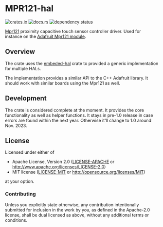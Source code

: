 # MPR121-hal

[![crates.io](https://img.shields.io/crates/v/mpr121-hal.svg)](https://crates.io/crates/mpr121-hal)
[![docs.rs](https://img.shields.io/docsrs/mpr121-hal?style=plastic)](https://docs.rs/mpr121-hal/latest/)
[![dependency status](https://deps.rs/repo/gitlab/tendsinmende/mpr121-hal/status.svg)](https://deps.rs/repo/gitlab/tendsinmende/mpr121-hal)

[Mpr121](https://www.nxp.com/docs/en/data-sheet/MPR121.pdf) proximity capacitive touch sensor controller driver. Used for instance on the [Adafruit Mpr121 module](https://www.adafruit.com/product/1982).

## Overview

The crate uses the [embeded-hal](https://crates.io/crates/embedded-hal) crate to provided a generic implementation for multiple HALs.

The implementation provides a similar API to the C++ Adafruit library. It should work with similar boards using the Mpr121 as well.

## Development 

The crate is considered complete at the moment. It provides the core functionality as well as helper functions. It stays in pre-1.0 release in case 
errors are found within the next year. Otherwise it'll change to 1.0 around Nov. 2023.

## License

Licensed under either of

 * Apache License, Version 2.0 ([LICENSE-APACHE](LICENSE-APACHE) or
   http://www.apache.org/licenses/LICENSE-2.0)
 * MIT license ([LICENSE-MIT](LICENSE-MIT) or
   http://opensource.org/licenses/MIT)

at your option.

### Contributing

Unless you explicitly state otherwise, any contribution intentionally submitted
for inclusion in the work by you, as defined in the Apache-2.0 license, shall
be dual licensed as above, without any additional terms or conditions.

